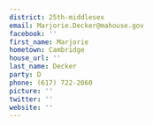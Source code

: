 ```yaml
---
district: 25th-middlesex
email: Marjorie.Decker@mahouse.gov
facebook: ''
first_name: Marjorie
hometown: Cambridge
house_url: ''
last_name: Decker
party: D
phone: (617) 722-2060
picture: ''
twitter: ''
website: ''
---
```

